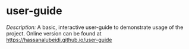 # user-guide

*Description:* A basic, interactive user-guide to demonstrate usage of the project. Online version can be found at https://hassanalubeidi.github.io/user-guide

